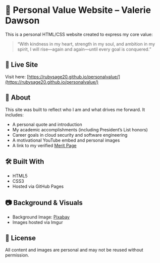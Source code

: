 # 🌟 Personal Value Website – Valerie Dawson

This is a personal HTML/CSS website created to express my core value:

> “With kindness in my heart, strength in my soul, and ambition in my spirit, I will rise—again and again—until every goal is conquered.”

## 🔗 Live Site
Visit here: [https://rubysage20.github.io/personalvalue/](https://rubysage20.github.io/personalvalue/)

## 📌 About
This site was built to reflect who I am and what drives me forward. It includes:
- A personal quote and introduction
- My academic accomplishments (including President’s List honors)
- Career goals in cloud security and software engineering
- A motivational YouTube embed and personal images
- A link to my verified [Merit Page](https://meritpages.com/valeriedawson)

## 🛠️ Built With
- HTML5
- CSS3
- Hosted via GitHub Pages

## 📷 Background & Visuals
- Background Image: [Pixabay](https://pixabay.com/photos/bamboo-leaves-foliage-tree-plant-7714448/)
- Images hosted via Imgur

## 📝 License
All content and images are personal and may not be reused without permission.
